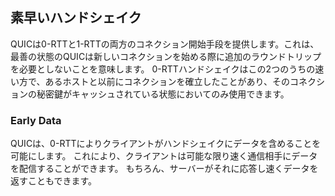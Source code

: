 ## 素早いハンドシェイク

QUICは0-RTTと1-RTTの両方のコネクション開始手段を提供します。これは、最善の状態のQUICは新しいコネクションを始める際に追加のラウンドトリップを必要としないことを意味します。
0-RTTハンドシェイクはこの2つのうちの速い方で、あるホストと以前にコネクションを確立したことがあり、そのコネクションの秘密鍵がキャッシュされている状態においてのみ使用できます。

### Early Data

QUICは、0-RTTによりクライアントがハンドシェイクにデータを含めることを可能にします。
これにより、クライアントは可能な限り速く通信相手にデータを配信することができます。
もちろん、サーバーがそれに応答し速くデータを返すこともできます。

